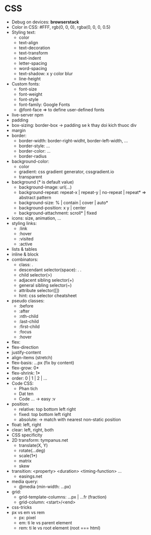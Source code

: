 # CSS
- Debug on devices: **browserstack**
- Color in CSS: #FFF, rgb(0, 0, 0), rgba(0, 0, 0, 0.5)
- Styling text: 
  - color
  - text-align
  - text-decoration
  - text-transform
  - text-indent
  - letter-spacing
  - word-spacing
  - text-shadow: x y color blur
  - line-height
- Custom fonts: 
  - font-size
  - font-weight
  - font-style
  - font-family: Google Fonts
  - @font-face => to define user-defined fonts
- live-server npm
- padding
- box-sizing: border-box -> padding se k thay doi kich thuoc div
- margin
- border: 
  - border-width: border-right-widht, border-left-width, ...
  - border-style: ...
  - border-color: ...
  - border-radius
- background-color:
  - color
  - gradient: css gradient generator, cssgradient.io
  - transparent
- background (* is default value)
  - background-image: url(...)
  - background-repeat: repeat-x | repeat-y | no-repeat | repeat*  => abstract pattern
  - background-size: % | contain | cover | auto*
  - background-position: x y | center
  - background-attachment: scroll* | fixed
- icons: size, animation, ...
- styling links:
  - :link
  - :hover
  - :visited
  - :active
-  lists & tables
- inline & block
- combinators:
  - class: .<classname>
  - descendant selector(space): .<parent> .<child> 
  - child selector(>)
  - adjacent sibling selector(+)
  - general sibling selector(~)
  - attribute selector([])
  - hint: css selector cheatsheet
- pseudo classes:
  - :before
  - :after
  - :nth-child
  - :last-child
  - :first-child
  - :focus
  - :hover
 - flex:
  - flex-direction
  - justify-content
  - align-items (stretch)
  - flex-basis: ...px (fix by content)
  - flex-grow: 0*
  - flex-shrink: 1*
  - order: 0 | 1 | 2 | ...
- Code CSS:
  - Phan tich
  - Dat ten
  - Code ...
  -> easy :v
- position: 
  - relative: top bottom left right
  - fixed: top bottom left right
  - absolute: -> match with nearest non-static position
- float: left, right
- clear: left, right, both
- CSS specificity
- 2D transform: tympanus.net
  - translate(X, Y)
  - rotate(...deg)
  - scale(1*)
  - matrix
  - skew
- transition: \<property\> \<duration\> \<timing-function\> ...
  - easings.net
- media query:
  - @media (min-width: ...px)
- grid:
  - grid-template-columns: ...px | ...fr (fraction)
  - grid-column: \<start\>/\<end\>
- css-tricks
- px vs em vs rem
  - px: pixel
  - em: ti le vs parent element
  - rem: ti le vs root element (root === html)
